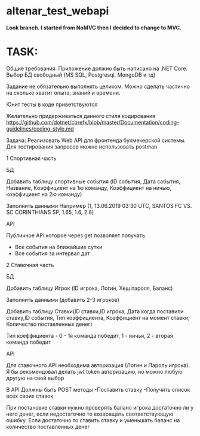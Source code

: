 # altenar_test_webapi
**Look branch. I started from NoMVC then I decided to change to MVC.**

# TASK:

Общие требования: 
Приложение должно быть написано на .NET Core. 
Выбор БД свободный (MS SQL, Postgresql, MongoDB и тд)

Задание не обязательно выполнять целиком. Можно сделать частично на сколько хватит опыта, знаний и времени.

Юнит тесты в коде приветствуются

Желательно придерживаться данного стиля кодирования
https://github.com/dotnet/corefx/blob/master/Documentation/coding-guidelines/coding-style.md

Задача:
Реализовать Web API для фронтенда букмекерской системы. 
Для тестирования запросов можно использовать postman


1 Спортивная часть

БД 

Добавить таблицу  спортивные события (ID события, Дата события, Название, Коэффициент на 1ю команду, Коэффициент на ничью, коэффициент на 2ю команду)

Заполнить данными
Например
(1, 13.06.2019 03:30 UTC, SANTOS FC VS. SC CORINTHIANS SP, 1.65, 1.6, 2.8)

API

Публичное API которое через get позволяет получать
- Все события на ближайшие сутки
- Все события за интервал дат 

2 Ставочная часть

БД

Добавить таблицу Игрок (ID игрока, Логин, Хеш пароля, Баланс)

Заполнить данными (добавить 2-3 игроков)

Добавить таблицу Ставки(ID ставки,ID игрока, Дата когда поставили ставку,ID события, Тип коэффициента, Коэффициент на момент ставки, Количество поставленных денег)

Тип коеффициента - 0 - 1я команда победит, 1 - ничья, 2 - вторая команда победит


API 

Для ставочного API необходима авторизация (Логин и Пароль игрока). 
Я бы рекомендовал делать jwt token авторизацию, но можно любую другую на свой выбор

В API Должны быть POST методы
-Поставить ставку
-Получить список всех своих ставок 

При постановке ставки нужно проверять баланс игрока достаточно ли у него денег, если недостаточно то возвращать соответствующую ошибку. Если достаточно то ставить ставку и уменьшать баланс на количество поставленных денег
